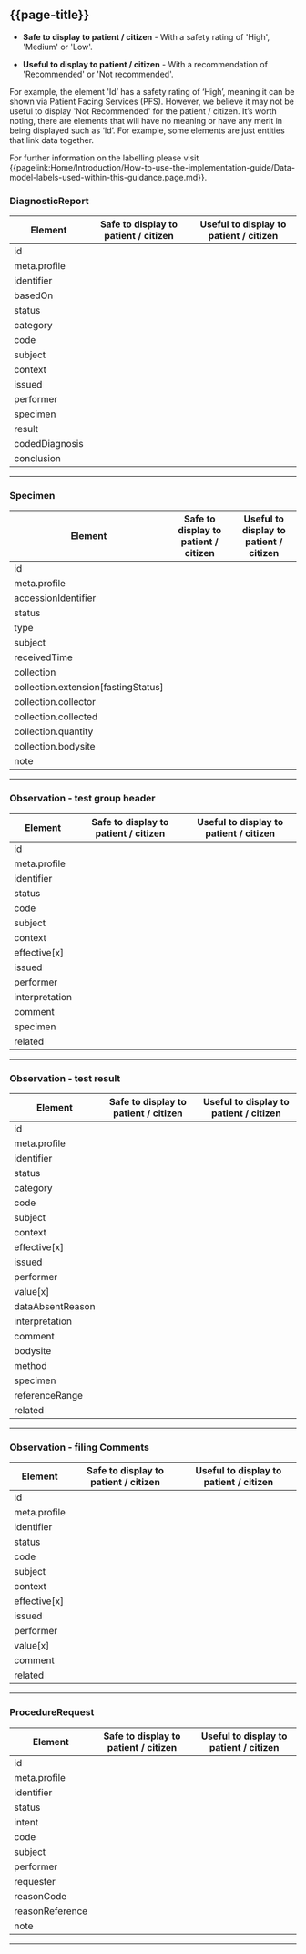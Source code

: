 ## {{page-title}}

<div class="nhsd-a-box nhsd-a-box--bg-light-yellow nhsd-!t-margin-bottom-6 nhsd-t-body">

-  <b>Safe to display to patient / citizen</b> - With a safety rating of 'High', 'Medium' or 'Low'.

-  <b>Useful to display to patient / citizen</b> - With a recommendation of 'Recommended' or 'Not recommended'.

For example, the element 'Id’ has a safety rating of ‘High’, meaning it can be shown via Patient Facing Services (PFS). However, we believe it may not be useful to display 'Not Recommended' for the patient / citizen. It’s worth noting, there are elements that will have no meaning or have any merit in being displayed such as ‘Id’. For example, some elements are just entities that link data together.

For further information on the labelling please visit {{pagelink:Home/Introduction/How-to-use-the-implementation-guide/Data-model-labels-used-within-this-guidance.page.md}}.
</div>

### DiagnosticReport

<table data-responsive>
    <thead>
        <tr>
            <th>Element</th>
            <th data-no-sort>Safe to display to patient / citizen</th>
            <th data-no-sort>Useful to display to patient / citizen</th>
        </tr>
    </thead>
    <tbody>
        <tr>
            <td>id</td>
            <td><span class="fas fa-check-circle text-success fa-lg"></span></td>
            <td><span class="fas fa-times-circle text-danger fa-lg" title="Not useful"></span></td>
        </tr>
        <tr>
            <td>meta.profile</td>
            <td><span class="fas fa-check-circle text-success fa-lg"></span></td>
            <td><span class="fas fa-times-circle text-danger fa-lg" title="Not useful"></span></td>
        </tr>
        <tr>
            <td>identifier</td>
            <td><span class="fas fa-check-circle text-success fa-lg"></span></td>
            <td><span class="fas fa-times-circle text-danger fa-lg" title="Not useful"></span></td>
        </tr>
        <tr>
            <td>basedOn</td>
            <td><span class="fas fa-check-circle text-success fa-lg"></span></td>
            <td><span class="fas fa-times-circle text-danger fa-lg" title="Not useful"></span></td>
        </tr>
        <tr>
            <td>status</td>
            <td><span class="fas fa-exclamation-circle text-warning fa-lg" title="Use with caution"></span></td>
            <td><span class="fas fa-check-circle text-success fa-lg"></span></td>
        </tr>
        <tr>
            <td>category</td>
            <td><span class="fas fa-exclamation-circle text-warning fa-lg" title="Use with caution"></span></td>
            <td><span class="fas fa-check-circle text-success fa-lg"></span></td>
        </tr>
        <tr>
            <td>code</td>
            <td><span class="fas fa-exclamation-circle text-warning fa-lg" title="Use with caution"></span></td>
            <td><span class="fas fa-check-circle text-success fa-lg"></span></td>
        </tr>
        <tr>
            <td>subject</td>
            <td><span class="fas fa-check-circle text-success fa-lg"></span></td>
            <td><span class="fas fa-times-circle text-danger fa-lg" title="Not useful"></span></td>
        </tr>
        <tr>
            <td>context</td>
            <td><span class="fas fa-check-circle text-success fa-lg"></span></td>
            <td><span class="fas fa-times-circle text-danger fa-lg" title="Not useful"></span></td>
        </tr>
        <tr>
            <td>issued</td>
            <td><span class="fas fa-exclamation-circle text-warning fa-lg" title="Use with caution"></span></td>
            <td><span class="fas fa-check-circle text-success fa-lg"></span></td>
        </tr>
        <tr>
            <td>performer</td>
            <td><span class="fas fa-check-circle text-success fa-lg"></span></td>
            <td><span class="fas fa-times-circle text-danger fa-lg" title="Not useful"></span></td>
        </tr>
        <tr>
            <td>specimen</td>
            <td><span class="fas fa-check-circle text-success fa-lg"></span></td>
            <td><span class="fas fa-check-circle text-success fa-lg"></span></td>
        </tr>
        <tr>
            <td>result</td>
            <td><span class="fas fa-check-circle text-success fa-lg"></span></td>
            <td><span class="fas fa-check-circle text-success fa-lg"></span></td>
        </tr>
        <tr>
            <td>codedDiagnosis</td>
            <td><span class="fas fa-exclamation-circle text-warning fa-lg" title="Use with caution"></span></td>
            <td><span class="fas fa-check-circle text-success fa-lg"></span></td>
        </tr>
        <tr>
            <td>conclusion</td>
            <td><span class="fas fa-check-circle text-success fa-lg"></span></td>
            <td><span class="fas fa-check-circle text-success fa-lg"></span></td>
        </tr>
    </tbody>
</table>

---

### Specimen

<table data-responsive>
    <thead>
        <tr>
            <th>Element</th>
            <th data-no-sort>Safe to display to patient / citizen</th>
            <th data-no-sort>Useful to display to patient / citizen</th>
        </tr>
    </thead>
    <tbody>
        <tr>
            <td>id</td>
            <td><span class="fas fa-check-circle text-success fa-lg"></span></td>
            <td><span class="fas fa-times-circle text-danger fa-lg" title="Not useful"></span></td>
        </tr>
        <tr>
            <td>meta.profile</td>
            <td><span class="fas fa-check-circle text-success fa-lg"></span></td>
            <td><span class="fas fa-times-circle text-danger fa-lg" title="Not useful"></span></td>
        </tr>
        <tr>
            <td>accessionIdentifier</td>
            <td><span class="fas fa-check-circle text-success fa-lg"></span></td>
            <td><span class="fas fa-times-circle text-danger fa-lg" title="Not useful"></span></td>
        </tr>
        <tr>
            <td>status</td>
            <td><span class="fas fa-check-circle text-success fa-lg"></span></td>
            <td><span class="fas fa-times-circle text-danger fa-lg" title="Not useful"></span></td>
        </tr>
        <tr>
            <td>type</td>
            <td><span class="fas fa-exclamation-circle text-warning fa-lg" title="Use with caution"></span></td>
            <td><span class="fas fa-check-circle text-success fa-lg"></span></td>
        </tr>
        <tr>
            <td>subject</td>
            <td><span class="fas fa-check-circle text-success fa-lg"></span></td>
            <td><span class="fas fa-times-circle text-danger fa-lg" title="Not useful"></span></td>
        </tr>
        <tr>
            <td>receivedTime</td>
            <td><span class="fas fa-check-circle text-success fa-lg"></span></td>
            <td><span class="fas fa-times-circle text-danger fa-lg" title="Not useful"></span></td>
        </tr>
        <tr>
            <td>collection</td>
            <td><span class="fas fa-check-circle text-success fa-lg"></span></td>
            <td><span class="fas fa-times-circle text-danger fa-lg" title="Not useful"></span></td>
        </tr>
        <tr>
            <td>collection.extension[fastingStatus]</td>
            <td><span class="fas fa-check-circle text-success fa-lg"></span></td>
            <td><span class="fas fa-check-circle text-success fa-lg"></span></td>
        </tr>
        <tr>
            <td>collection.collector</td>
            <td><span class="fas fa-check-circle text-success fa-lg"></span></td>
            <td><span class="fas fa-times-circle text-danger fa-lg" title="Not useful"></span></td>
        </tr>
        <tr>
            <td>collection.collected</td>
            <td><span class="fas fa-check-circle text-success fa-lg"></span></td>
            <td><span class="fas fa-check-circle text-success fa-lg"></span></td>
        </tr>
        <tr>
            <td>collection.quantity</td>
            <td><span class="fas fa-check-circle text-success fa-lg"></span></td>
            <td><span class="fas fa-times-circle text-danger fa-lg" title="Not useful"></span></td>
        </tr>
        <tr>
            <td>collection.bodysite</td>
            <td><span class="fas fa-check-circle text-success fa-lg"></span></td>
            <td><span class="fas fa-check-circle text-success fa-lg"></span></td>
        </tr>
        <tr>
            <td>note</td>
            <td><span class="fas fa-check-circle text-success fa-lg"></span></td>
            <td><span class="fas fa-check-circle text-success fa-lg"></span></td>
        </tr>
    </tbody>
</table>

---

### Observation - test group header

<table data-responsive>
    <thead>
        <tr>
            <th>Element</th>
            <th data-no-sort>Safe to display to patient / citizen</th>
            <th data-no-sort>Useful to display to patient / citizen</th>
        </tr>
    </thead>
    <tbody>
        <tr>
            <td>id</td>
            <td><span class="fas fa-check-circle text-success fa-lg"></span></td>
            <td><span class="fas fa-times-circle text-danger fa-lg" title="Not useful"></span></td>
        </tr>
        <tr>
            <td>meta.profile</td>
            <td><span class="fas fa-check-circle text-success fa-lg"></span></td>
            <td><span class="fas fa-times-circle text-danger fa-lg" title="Not useful"></span></td>
        </tr>
        <tr>
            <td>identifier</td>
            <td><span class="fas fa-check-circle text-success fa-lg"></span></td>
            <td><span class="fas fa-times-circle text-danger fa-lg" title="Not useful"></span></td>
        </tr>
        <tr>
            <td>status</td>
            <td><span class="fas fa-exclamation-circle text-warning fa-lg" title="Use with caution"></span></td>
            <td><span class="fas fa-check-circle text-success fa-lg"></span></td>
        </tr>
        <tr>
            <td>code</td>
            <td><span class="fas fa-exclamation-circle text-warning fa-lg" title="Use with caution"></span></td>
            <td><span class="fas fa-check-circle text-success fa-lg"></span></td>
        </tr>
        <tr>
            <td>subject</td>
            <td><span class="fas fa-check-circle text-success fa-lg"></span></td>
            <td><span class="fas fa-times-circle text-danger fa-lg" title="Not useful"></span></td>
        </tr>
        <tr>
            <td>context</td>
            <td><span class="fas fa-check-circle text-success fa-lg"></span></td>
            <td><span class="fas fa-times-circle text-danger fa-lg" title="Not useful"></span></td>
        </tr>
        <tr>
            <td>effective[x]</td>
            <td><span class="fas fa-check-circle text-success fa-lg"></span></td>
            <td><span class="fas fa-check-circle text-success fa-lg"></span></td>
        </tr>
        <tr>
            <td>issued</td>
            <td><span class="fas fa-exclamation-circle text-warning fa-lg" title="Use with caution"></span></td>
            <td><span class="fas fa-check-circle text-success fa-lg"></span></td>
        </tr>
        <tr>
            <td>performer</td>
            <td><span class="fas fa-check-circle text-success fa-lg"></span></td>
            <td><span class="fas fa-times-circle text-danger fa-lg" title="Not useful"></span></td>
        </tr>
        <tr>
            <td>interpretation</td>
            <td><span class="fas fa-check-circle text-success fa-lg"></span></td>
            <td><span class="fas fa-check-circle text-success fa-lg"></span></td>
        </tr>
        <tr>
            <td>comment</td>
            <td><span class="fas fa-check-circle text-success fa-lg"></span></td>
            <td><span class="fas fa-check-circle text-success fa-lg"></span></td>
        </tr>
        <tr>
            <td>specimen</td>
            <td><span class="fas fa-check-circle text-success fa-lg"></span></td>
            <td><span class="fas fa-check-circle text-success fa-lg"></span></td>
        </tr>
        <tr>
            <td>related</td>
            <td><span class="fas fa-check-circle text-success fa-lg"></span></td>
            <td><span class="fas fa-times-circle text-danger fa-lg" title="Not useful"></span></td>
        </tr>
    </tbody>
</table>

---

### Observation - test result

<table data-responsive>
    <thead>
        <tr>
            <th>Element</th>
            <th data-no-sort>Safe to display to patient / citizen</th>
            <th data-no-sort>Useful to display to patient / citizen</th>
        </tr>
    </thead>
    <tbody>
        <tr>
            <td>id</td>
            <td><span class="fas fa-check-circle text-success fa-lg"></span></td>
            <td><span class="fas fa-times-circle text-danger fa-lg" title="Not useful"></span></td>
        </tr>
        <tr>
            <td>meta.profile</td>
            <td><span class="fas fa-check-circle text-success fa-lg"></span></td>
            <td><span class="fas fa-times-circle text-danger fa-lg" title="Not useful"></span></td>
        </tr>
        <tr>
            <td>identifier</td>
            <td><span class="fas fa-check-circle text-success fa-lg"></span></td>
            <td><span class="fas fa-times-circle text-danger fa-lg" title="Not useful"></span></td>
        </tr>
        <tr>
            <td>status</td>
            <td><span class="fas fa-exclamation-circle text-warning fa-lg" title="Use with caution"></span></td>
            <td><span class="fas fa-check-circle text-success fa-lg"></span></td>
        </tr>
        <tr>
            <td>category</td>
            <td><span class="fas fa-exclamation-circle text-warning fa-lg" title="Use with caution"></span></td>
            <td><span class="fas fa-check-circle text-success fa-lg"></span></td>
        </tr>
        <tr>
            <td>code</td>
            <td><span class="fas fa-exclamation-circle text-warning fa-lg" title="Use with caution"></span></td>
            <td><span class="fas fa-check-circle text-success fa-lg"></span></td>
        </tr>
        <tr>
            <td>subject</td>
            <td><span class="fas fa-check-circle text-success fa-lg"></span></td>
            <td><span class="fas fa-times-circle text-danger fa-lg" title="Not useful"></span></td>
        </tr>
        <tr>
            <td>context</td>
            <td><span class="fas fa-check-circle text-success fa-lg"></span></td>
            <td><span class="fas fa-times-circle text-danger fa-lg" title="Not useful"></span></td>
        </tr>
        <tr>
            <td>effective[x]</td>
            <td><span class="fas fa-check-circle text-success fa-lg"></span></td>
            <td><span class="fas fa-check-circle text-success fa-lg"></span></td>
        </tr>
        <tr>
            <td>issued</td>
            <td><span class="fas fa-exclamation-circle text-warning fa-lg" title="Use with caution"></span></td>
            <td><span class="fas fa-check-circle text-success fa-lg"></span></td>
        </tr>
        <tr>
            <td>performer</td>
            <td><span class="fas fa-check-circle text-success fa-lg"></span></td>
            <td><span class="fas fa-times-circle text-danger fa-lg" title="Not useful"></span></td>
        </tr>
        <tr>
            <td>value[x]</td>
            <td><span class="fas fa-check-circle text-success fa-lg"></span></td>
            <td><span class="fas fa-check-circle text-success fa-lg"></span></td>
        </tr>
        <tr>
            <td>dataAbsentReason</td>
            <td><span class="fas fa-check-circle text-success fa-lg"></span></td>
            <td><span class="fas fa-check-circle text-success fa-lg"></span></td>
        </tr>
        <tr>
            <td>interpretation</td>
            <td><span class="fas fa-check-circle text-success fa-lg"></span></td>
            <td><span class="fas fa-check-circle text-success fa-lg"></span></td>
        </tr>
        <tr>
            <td>comment</td>
            <td><span class="fas fa-check-circle text-success fa-lg"></span></td>
            <td><span class="fas fa-check-circle text-success fa-lg"></span></td>
        </tr>
        <tr>
            <td>bodysite</td>
            <td><span class="fas fa-check-circle text-success fa-lg"></span></td>
            <td><span class="fas fa-check-circle text-success fa-lg"></span></td>
        </tr>
        <tr>
            <td>method</td>
            <td><span class="fas fa-check-circle text-success fa-lg"></span></td>
            <td><span class="fas fa-check-circle text-success fa-lg"></span></td>
        </tr>
        <tr>
            <td>specimen</td>
            <td><span class="fas fa-check-circle text-success fa-lg"></span></td>
            <td><span class="fas fa-check-circle text-success fa-lg"></span></td>
        </tr>
        <tr>
            <td>referenceRange</td>
            <td><span class="fas fa-check-circle text-success fa-lg"></span></td>
            <td><span class="fas fa-check-circle text-success fa-lg"></span></td>
        </tr>
        <tr>
            <td>related</td>
            <td><span class="fas fa-check-circle text-success fa-lg"></span></td>
            <td><span class="fas fa-times-circle text-danger fa-lg" title="Not useful"></span></td>
        </tr>
    </tbody>
</table>

---

### Observation - filing Comments 

<table data-responsive>
    <thead>
        <tr>
            <th>Element</th>
            <th data-no-sort>Safe to display to patient / citizen</th>
            <th data-no-sort>Useful to display to patient / citizen</th>
        </tr>
    </thead>
    <tbody>
        <tr>
            <td>id</td>
            <td><span class="fas fa-check-circle text-success fa-lg"></span></td>
            <td><span class="fas fa-times-circle text-danger fa-lg" title="Not useful"></span></td>
        </tr>
        <tr>
            <td>meta.profile</td>
            <td><span class="fas fa-check-circle text-success fa-lg"></span></td>
            <td><span class="fas fa-times-circle text-danger fa-lg" title="Not useful"></span></td>
        </tr>
        <tr>
            <td>identifier</td>
            <td><span class="fas fa-check-circle text-success fa-lg"></span></td>
            <td><span class="fas fa-times-circle text-danger fa-lg" title="Not useful"></span></td>
        </tr>
        <tr>
            <td>status</td>
            <td><span class="fas fa-exclamation-circle text-warning fa-lg" title="Use with caution"></span></td>
            <td><span class="fas fa-check-circle text-success fa-lg"></span></td>
        </tr>
        <tr>
            <td>code</td>
            <td><span class="fas fa-exclamation-circle text-warning fa-lg" title="Use with caution"></span></td>
            <td><span class="fas fa-check-circle text-success fa-lg"></span></td>
        </tr>
        <tr>
            <td>subject</td>
            <td><span class="fas fa-check-circle text-success fa-lg"></span></td>
            <td><span class="fas fa-times-circle text-danger fa-lg" title="Not useful"></span></td>
        </tr>
        <tr>
            <td>context</td>
            <td><span class="fas fa-check-circle text-success fa-lg"></span></td>
            <td><span class="fas fa-times-circle text-danger fa-lg" title="Not useful"></span></td>
        </tr>
        <tr>
            <td>effective[x]</td>
            <td><span class="fas fa-check-circle text-success fa-lg"></span></td>
            <td><span class="fas fa-check-circle text-success fa-lg"></span></td>
        </tr>
        <tr>
            <td>issued</td>
            <td><span class="fas fa-exclamation-circle text-warning fa-lg" title="Use with caution"></span></td>
            <td><span class="fas fa-check-circle text-success fa-lg"></span></td>
        </tr>
        <tr>
            <td>performer</td>
            <td><span class="fas fa-check-circle text-success fa-lg"></span></td>
            <td><span class="fas fa-times-circle text-danger fa-lg" title="Not useful"></span></td>
        </tr>
        <tr>
            <td>value[x]</td>
            <td><span class="fas fa-check-circle text-success fa-lg"></span></td>
            <td><span class="fas fa-times-circle text-danger fa-lg" title="Not useful"></span></td>
        </tr>
        <tr>
            <td>comment</td>
            <td><span class="fas fa-check-circle text-success fa-lg"></span></td>
            <td><span class="fas fa-check-circle text-success fa-lg"></span></td>
        </tr>
        <tr>
            <td>related</td>
            <td><span class="fas fa-check-circle text-success fa-lg"></span></td>
            <td><span class="fas fa-times-circle text-danger fa-lg" title="Not useful"></span></td>
        </tr>
    </tbody>
</table>

---

### ProcedureRequest

<table data-responsive>
    <thead>
        <tr>
            <th>Element</th>
            <th data-no-sort>Safe to display to patient / citizen</th>
            <th data-no-sort>Useful to display to patient / citizen</th>
        </tr>
    </thead>
    <tbody>
        <tr>
            <td>id</td>
            <td><span class="fas fa-check-circle text-success fa-lg"></span></td>
            <td><span class="fas fa-times-circle text-danger fa-lg" title="Not useful"></span></td>
        </tr>
        <tr>
            <td>meta.profile</td>
            <td><span class="fas fa-check-circle text-success fa-lg"></span></td>
            <td><span class="fas fa-times-circle text-danger fa-lg" title="Not useful"></span></td>
        </tr>
        <tr>
            <td>identifier</td>
            <td><span class="fas fa-check-circle text-success fa-lg"></span></td>
            <td><span class="fas fa-times-circle text-danger fa-lg" title="Not useful"></span></td>
        </tr>
        <tr>
            <td>status</td>
            <td><span class="fas fa-exclamation-circle text-warning fa-lg" title="Use with caution"></span></td>
            <td><span class="fas fa-check-circle text-success fa-lg"></span></td>
        </tr>
        <tr>
            <td>intent</td>
            <td><span class="fas fa-times-circle text-danger fa-lg" title="Not advised"></span></td>
            <td><span class="fas fa-times-circle text-danger fa-lg" title="Not useful"></span></td>
        </tr>
        <tr>
            <td>code</td>
            <td><span class="fas fa-exclamation-circle text-warning fa-lg" title="Use with caution"></span></td>
            <td><span class="fas fa-check-circle text-success fa-lg"></span></td>
        </tr>
        <tr>
            <td>subject</td>
            <td><span class="fas fa-check-circle text-success fa-lg"></span></td>
            <td><span class="fas fa-times-circle text-danger fa-lg" title="Not useful"></span></td>
        </tr>
        <tr>
            <td>performer</td>
            <td><span class="fas fa-check-circle text-success fa-lg"></span></td>
            <td><span class="fas fa-times-circle text-danger fa-lg" title="Not useful"></span></td>
        </tr>
        <tr>
            <td>requester</td>
            <td><span class="fas fa-check-circle text-success fa-lg"></span></td>
            <td><span class="fas fa-check-circle text-success fa-lg"></span></td>
        </tr>
        <tr>
            <td>reasonCode</td>
            <td><span class="fas fa-check-circle text-success fa-lg"></span></td>
            <td><span class="fas fa-check-circle text-success fa-lg"></span></td>
        </tr>
        <tr>
            <td>reasonReference</td>
            <td><span class="fas fa-check-circle text-success fa-lg"></span></td>
            <td><span class="fas fa-check-circle text-success fa-lg"></span></td>
        </tr>
        <tr>
            <td>note</td>
            <td><span class="fas fa-check-circle text-success fa-lg"></span></td>
            <td><span class="fas fa-check-circle text-success fa-lg"></span></td>
        </tr>
    </tbody>
</table>

---